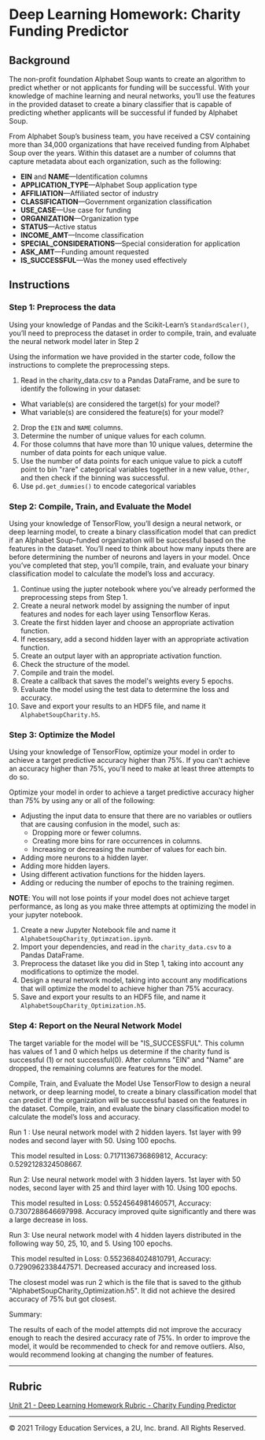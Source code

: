 # Deep Learning Homework: Charity Funding Predictor

## Background

The non-profit foundation Alphabet Soup wants to create an algorithm to predict whether or not applicants for funding will be successful. With your knowledge of machine learning and neural networks, you’ll use the features in the provided dataset to create a binary classifier that is capable of predicting whether applicants will be successful if funded by Alphabet Soup.

From Alphabet Soup’s business team, you have received a CSV containing more than 34,000 organizations that have received funding from Alphabet Soup over the years. Within this dataset are a number of columns that capture metadata about each organization, such as the following:

* **EIN** and **NAME**—Identification columns
* **APPLICATION_TYPE**—Alphabet Soup application type
* **AFFILIATION**—Affiliated sector of industry
* **CLASSIFICATION**—Government organization classification
* **USE_CASE**—Use case for funding
* **ORGANIZATION**—Organization type
* **STATUS**—Active status
* **INCOME_AMT**—Income classification
* **SPECIAL_CONSIDERATIONS**—Special consideration for application
* **ASK_AMT**—Funding amount requested
* **IS_SUCCESSFUL**—Was the money used effectively

## Instructions

### Step 1: Preprocess the data

Using your knowledge of Pandas and the Scikit-Learn’s `StandardScaler()`, you’ll need to preprocess the dataset in order to compile, train, and evaluate the neural network model later in Step 2

Using the information we have provided in the starter code, follow the instructions to complete the preprocessing steps.

1. Read in the charity_data.csv to a Pandas DataFrame, and be sure to identify the following in your dataset:
  * What variable(s) are considered the target(s) for your model?
  * What variable(s) are considered the feature(s) for your model?
2. Drop the `EIN` and `NAME` columns.
3. Determine the number of unique values for each column.
4. For those columns that have more than 10 unique values, determine the number of data points for each unique value.
6. Use the number of data points for each unique value to pick a cutoff point to bin "rare" categorical variables together in a new value, `Other`, and then check if the binning was successful.
7. Use `pd.get_dummies()` to encode categorical variables

### Step 2: Compile, Train, and Evaluate the Model

Using your knowledge of TensorFlow, you’ll design a neural network, or deep learning model, to create a binary classification model that can predict if an Alphabet Soup–funded organization will be successful based on the features in the dataset. You’ll need to think about how many inputs there are before determining the number of neurons and layers in your model. Once you’ve completed that step, you’ll compile, train, and evaluate your binary classification model to calculate the model’s loss and accuracy.

1. Continue using the jupter notebook where you’ve already performed the preprocessing steps from Step 1.
2. Create a neural network model by assigning the number of input features and nodes for each layer using Tensorflow Keras.
3. Create the first hidden layer and choose an appropriate activation function.
4. If necessary, add a second hidden layer with an appropriate activation function.
5. Create an output layer with an appropriate activation function.
6. Check the structure of the model.
7. Compile and train the model.
8. Create a callback that saves the model's weights every 5 epochs.
9. Evaluate the model using the test data to determine the loss and accuracy.
10. Save and export your results to an HDF5 file, and name it `AlphabetSoupCharity.h5`.

### Step 3: Optimize the Model

Using your knowledge of TensorFlow, optimize your model in order to achieve a target predictive accuracy higher than 75%. If you can't achieve an accuracy higher than 75%, you'll need to make at least three attempts to do so.

Optimize your model in order to achieve a target predictive accuracy higher than 75% by using any or all of the following:

* Adjusting the input data to ensure that there are no variables or outliers that are causing confusion in the model, such as:
  * Dropping more or fewer columns.
  * Creating more bins for rare occurrences in columns.
  * Increasing or decreasing the number of values for each bin.
* Adding more neurons to a hidden layer.
* Adding more hidden layers.
* Using different activation functions for the hidden layers.
* Adding or reducing the number of epochs to the training regimen.

**NOTE**: You will not lose points if your model does not achieve target performance, as long as you make three attempts at optimizing the model in your jupyter notebook.

1. Create a new Jupyter Notebook file and name it `AlphabetSoupCharity_Optimzation.ipynb`.
2. Import your dependencies, and read in the `charity_data.csv` to a Pandas DataFrame.
3. Preprocess the dataset like you did in Step 1, taking into account any modifications to optimize the model.
4. Design a neural network model, taking into account any modifications that will optimize the model to achieve higher than 75% accuracy.
5. Save and export your results to an HDF5 file, and name it `AlphabetSoupCharity_Optimization.h5`.

### Step 4: Report on the Neural Network Model

The target variable for the model will be "IS_SUCCESSFUL". This column has values of 1 and 0 which helps us determine if the charity fund is successful (1) or not successful(0). After columns "EIN" and "Name" are dropped, the remaining columns are features for the model.

Compile, Train, and Evaluate the Model
Use TensorFlow to design a neural network, or deep learning model, to create a binary classification model that can predict if the organization will be successful based on the features in the dataset. Compile, train, and evaluate the binary classification model to calculate the model’s loss and accuracy.

Run 1 : Use neural network model with 2 hidden layers. 1st layer with 99 nodes and second layer with 50. Using 100 epochs.

​ This model resulted in Loss: 0.7171136736869812, Accuracy: 0.5292128324508667. 

Run 2: Use neural network model with 3 hidden layers. 1st layer with 50 nodes, second layer with 25 and third layer with 10. Using 100 epochs.

​ This model resulted in Loss: 0.5524564981460571, Accuracy: 0.7307288646697998. Accuracy improved quite significantly and there was a large decrease in loss. 

Run 3: Use neural network model with 4 hidden layers distributed in the following way 50, 25, 10, and 5. Using 100 epochs. 

​ This model resulted in Loss: 0.5523684024810791, Accuracy: 0.7290962338447571. Decreased accuracy and increased loss.

The closest model was run 2 which is the file that is saved to the github "AlphabetSoupCharity_Optimization.h5". It did not achieve the desired accuracy of 75% but got closest.

Summary:

The results of each of the model attempts did not improve the accuracy enough to reach the desired accuracy rate of 75%. In order to improve the model, it would be recommended to check for and remove outliers. Also, would recommend looking at changing the number of features.

- - -

## Rubric

[Unit 21 - Deep Learning Homework Rubric - Charity Funding Predictor](https://docs.google.com/document/d/1SLOROX0lqZwa1ms-iRbHMQr1QSsMT2k0boO9YpFBnHA/edit?usp=sharing)

___
© 2021  Trilogy Education Services, a 2U, Inc. brand. All Rights Reserved.	
